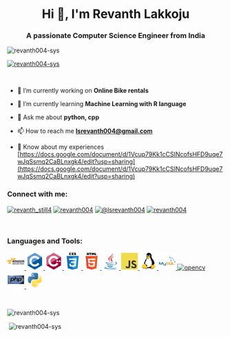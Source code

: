 <h1 align="center">Hi 👋, I'm Revanth Lakkoju</h1>
<h3 align="center">A passionate Computer Science Engineer from India</h3>

<p align="left"> <img src="https://komarev.com/ghpvc/?username=revanth004-sys&label=Profile%20views&color=0e75b6&style=flat" alt="revanth004-sys" /> </p>

<p align="left"> <a href="https://github.com/ryo-ma/github-profile-trophy"><img src="https://github-profile-trophy.vercel.app/?username=revanth004-sys" alt="revanth004-sys" /></a> </p> <br>

- 🔭 I’m currently working on **Online Bike rentals**

- 🌱 I’m currently learning **Machine Learning with R language**

- 💬 Ask me about **python, cpp**

- 📫 How to reach me **lsrevanth004@gmail.com**

- 📄 Know about my experiences [https://docs.google.com/document/d/1Vcup79Kk1cCSINcofsHFD9uqe7wJqSsmq2CaBLnxgk4/edit?usp=sharing](https://docs.google.com/document/d/1Vcup79Kk1cCSINcofsHFD9uqe7wJqSsmq2CaBLnxgk4/edit?usp=sharing)
<h3 align="left">Connect with me:</h3>
<p align="left">
<a href="https://instagram.com/revanth_still4" target="blank"><img align="center" src="https://raw.githubusercontent.com/rahuldkjain/github-profile-readme-generator/master/src/images/icons/Social/instagram.svg" alt="revanth_still4" height="30" width="40" /></a>
<a href="https://www.codechef.com/users/revanth004" target="blank"><img align="center" src="https://cdn.jsdelivr.net/npm/simple-icons@3.1.0/icons/codechef.svg" alt="revanth004" height="30" width="40" /></a>
<a href="https://www.hackerrank.com/@lsrevanth004" target="blank"><img align="center" src="https://raw.githubusercontent.com/rahuldkjain/github-profile-readme-generator/master/src/images/icons/Social/hackerrank.svg" alt="@lsrevanth004" height="30" width="40" /></a>
<a href="https://www.leetcode.com/revanth004" target="blank"><img align="center" src="https://raw.githubusercontent.com/rahuldkjain/github-profile-readme-generator/master/src/images/icons/Social/leet-code.svg" alt="revanth004" height="30" width="40" /></a>
</p>
<br>
<h3 align="left">Languages and Tools:</h3>
<p align="left"> <a href="https://aws.amazon.com" target="_blank" rel="noreferrer"> <img src="https://raw.githubusercontent.com/devicons/devicon/master/icons/amazonwebservices/amazonwebservices-original-wordmark.svg" alt="aws" width="40" height="40"/> </a> <a href="https://www.cprogramming.com/" target="_blank" rel="noreferrer"> <img src="https://raw.githubusercontent.com/devicons/devicon/master/icons/c/c-original.svg" alt="c" width="40" height="40"/> </a> <a href="https://www.w3schools.com/cpp/" target="_blank" rel="noreferrer"> <img src="https://raw.githubusercontent.com/devicons/devicon/master/icons/cplusplus/cplusplus-original.svg" alt="cplusplus" width="40" height="40"/> </a> <a href="https://www.w3schools.com/css/" target="_blank" rel="noreferrer"> <img src="https://raw.githubusercontent.com/devicons/devicon/master/icons/css3/css3-original-wordmark.svg" alt="css3" width="40" height="40"/> </a> <a href="https://www.w3.org/html/" target="_blank" rel="noreferrer"> <img src="https://raw.githubusercontent.com/devicons/devicon/master/icons/html5/html5-original-wordmark.svg" alt="html5" width="40" height="40"/> </a> <a href="https://www.java.com" target="_blank" rel="noreferrer"> <img src="https://raw.githubusercontent.com/devicons/devicon/master/icons/java/java-original.svg" alt="java" width="40" height="40"/> </a> <a href="https://developer.mozilla.org/en-US/docs/Web/JavaScript" target="_blank" rel="noreferrer"> <img src="https://raw.githubusercontent.com/devicons/devicon/master/icons/javascript/javascript-original.svg" alt="javascript" width="40" height="40"/> </a> <a href="https://www.linux.org/" target="_blank" rel="noreferrer"> <img src="https://raw.githubusercontent.com/devicons/devicon/master/icons/linux/linux-original.svg" alt="linux" width="40" height="40"/> </a> <a href="https://www.mysql.com/" target="_blank" rel="noreferrer"> <img src="https://raw.githubusercontent.com/devicons/devicon/master/icons/mysql/mysql-original-wordmark.svg" alt="mysql" width="40" height="40"/> </a> <a href="https://opencv.org/" target="_blank" rel="noreferrer"> <img src="https://www.vectorlogo.zone/logos/opencv/opencv-icon.svg" alt="opencv" width="40" height="40"/> </a> <a href="https://www.php.net" target="_blank" rel="noreferrer"> <img src="https://raw.githubusercontent.com/devicons/devicon/master/icons/php/php-original.svg" alt="php" width="40" height="40"/> </a> <a href="https://www.python.org" target="_blank" rel="noreferrer"> <img src="https://raw.githubusercontent.com/devicons/devicon/master/icons/python/python-original.svg" alt="python" width="40" height="40"/> </a> </p>
<br>
<p><img align="left" src="https://github-readme-stats.vercel.app/api/top-langs?username=revanth004-sys&show_icons=true&locale=en&layout=compact" alt="revanth004-sys" /></p>
<br>
<p>&nbsp;<img align="center" src="https://github-readme-stats.vercel.app/api?username=revanth004-sys&show_icons=true&locale=en" alt="revanth004-sys" /></p>
